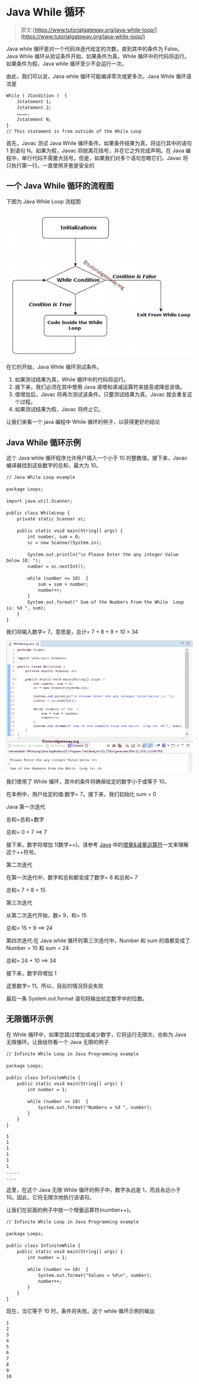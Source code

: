 # Java While 循环

> 原文:[https://www.tutorialgateway.org/java-while-loop/](https://www.tutorialgateway.org/java-while-loop/)

Java while 循环是对一个代码块迭代给定的次数，直到其中的条件为 False。Java While 循环从验证条件开始，如果条件为真，While 循环中的代码将运行。如果条件为假，Java while 循环至少不会运行一次。

由此，我们可以说，Java while 循环可能编译零次或更多次。Java While 循环语法是

```
While ( JCondition )  {
    Jstatement 1;
    Jstatement 2;
    ………….
    Jstatement N;
}
// This statement is from outside of the While Loop
```

首先，Javac 测试 Java While 循环条件。如果条件结果为真，将运行其中的语句 1 到语句 N。如果为假，Javac 将脱离花括号，并在它之外完成声明。在 Java 编程中，单行代码不需要大括号。但是，如果我们对多个语句忽略它们，Javac 将只执行第一行。一直使用牙套是安全的

## 一个 Java While 循环的流程图

下图为 Java While Loop 流程图

![Java While Loop FLOW CHART](img/fc6591b1ef92aecb920fd66ac7daad56.png)

在它的开始，Java While 循环测试条件。

1.  如果测试结果为真，While 循环中的代码将运行。
2.  接下来，我们必须在其中使用 Java 递增和递减运算符来提高或降低该值。
3.  值增加后，Javac 将再次测试该条件。只要测试结果为真，Javac 就会重复这个过程。
4.  如果测试结果为假，Javac 将终止它。

让我们来看一个 java 编程中 While 循环的例子，以获得更好的结论

## Java While 循环示例

这个 Java while 循环程序允许用户插入一个小于 10 的整数值。接下来，Javac 编译器找到这些数字的总和，最大为 10。

```
// Java While Loop example

package Loops;

import java.util.Scanner;

public class WhileLoop {
	private static Scanner sc;

	public static void main(String[] args) {
		int number, sum = 0;
		sc = new Scanner(System.in);	

		System.out.println("\n Please Enter the any integer Value below 10: ");
		number = sc.nextInt();

		while (number <= 10)  {
			sum = sum + number;
			number++;
		}
		System.out.format(" Sum of the Numbers From the While  Loop is: %d ", sum);
	}
}
```

我们将输入数字= 7。意思是，总计= 7 + 8 + 9 + 10 = 34

![Java While Loop 1](img/00199f42ed623a2d330c408e147ff204.png)

我们使用了 While 循环，其中的条件将确保给定的数字小于或等于 10。

在本例中，用户给定的值:数字= 7。接下来，我们初始化 sum = 0

Java 第一次迭代

总和=总和+数字

总和= 0 + 7 ==> 7

接下来，数字将增加 1(数字++)。请参考 [Java](https://www.tutorialgateway.org/java-tutorial/) 中的[增量&减量运算符](https://www.tutorialgateway.org/increment-and-decrement-operators-in-java/)一文来理解这个++符号。

第二次迭代

在第一次迭代中，数字和总和都变成了数字= 8 和总和= 7

总和= 7 + 8 = 15

第三次迭代

从第二次迭代开始，数= 9，和= 15

总和= 15 + 9 ==> 24

第四次迭代:在 Java while 循环的第三次迭代中，Number 和 sum 的值都变成了 Number = 10 和 sum = 24

总和= 24 + 10 ==> 34

接下来，数字将增加 1

这里数字= 11。所以，目前的情况将会失败

最后一条 System.out.format 语句将输出给定数字中的位数。

## 无限循环示例

在 While 循环中，如果您跳过增加或减少数字，它将运行无限次，也称为 Java 无限循环。让我给你看一个 Java 无限的例子

```
// Infinite While Loop in Java Programming example 

package Loops;

public class InfiniteWhile {
	public static void main(String[] args) {
		int number = 1;

		while (number <= 10)  {
			System.out.format("Numbers = %d ", number);
		}
	}
}
```

```
1
1
1
1
1
1
.....
....
```

这里，在这个 Java 无限 While 循环的例子中，数字永远是 1，而且永远小于 10。因此，它将无限次地执行该语句。

让我们在前面的例子中放一个增量运算符(number++)。

```
// Infinite While Loop in Java Programming example 

package Loops;

public class InfiniteWhile {
	public static void main(String[] args) {
		int number = 1;

		while (number <= 10)  {
			System.out.format("Values = %d\n", number);
			number++;
		}
	}
}
```

现在，当它等于 10 时，条件将失败。这个 while 循环示例的输出

```
1
2
3
4
5
6
7
8
9
10
```